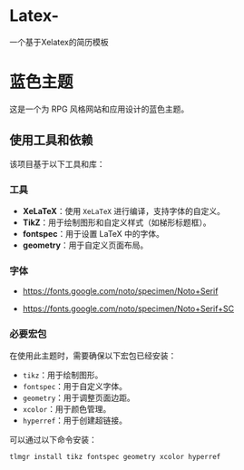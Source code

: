 # Latex-
一个基于Xelatex的简历模板
# 蓝色主题

这是一个为 RPG 风格网站和应用设计的蓝色主题。

## 使用工具和依赖

该项目基于以下工具和库：

### 工具

- **XeLaTeX**：使用 `XeLaTeX` 进行编译，支持字体的自定义。
- **TikZ**：用于绘制图形和自定义样式（如梯形标题框）。
- **fontspec**：用于设置 LaTeX 中的字体。
- **geometry**：用于自定义页面布局。

### 字体

- https://fonts.google.com/noto/specimen/Noto+Serif

- https://fonts.google.com/noto/specimen/Noto+Serif+SC

### 必要宏包

在使用此主题时，需要确保以下宏包已经安装：

- `tikz`：用于绘制图形。
- `fontspec`：用于自定义字体。
- `geometry`：用于调整页面边距。
- `xcolor`：用于颜色管理。
- `hyperref`：用于创建超链接。

可以通过以下命令安装：

```bash
tlmgr install tikz fontspec geometry xcolor hyperref

